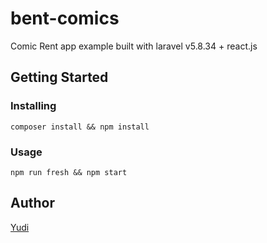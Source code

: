 # bent-comics
Comic Rent app example built with laravel v5.8.34 + react.js

## Getting Started
### Installing
```
composer install && npm install
```

### Usage
```
npm run fresh && npm start
```

## Author
[Yudi](https://github.com/yudi7ll)
